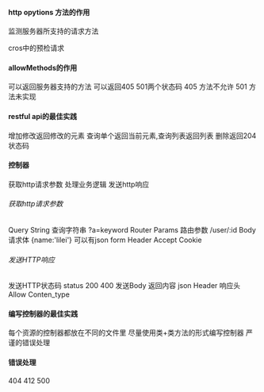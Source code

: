 #### http opytions 方法的作用
监测服务器所支持的请求方法

cros中的预检请求

#### allowMethods的作用
可以返回服务器支持的方法
可以返回405 501两个状态码
405 方法不允许
501 方法未实现

#### restful api的最佳实践
增加修改返回修改的元素
查询单个返回当前元素,查询列表返回列表
删除返回204状态码

#### 控制器

获取http请求参数
处理业务逻辑
发送http响应
###### 获取http请求参数
Query String 查询字符串 ?a=keyword
Router Params 路由参数 /user/:id
Body 请求体 {name:'lilei'} 可以有json form
Header Accept Cookie
###### 发送HTTP响应
发送HTTP状态码 status 200 400 
发送Body 返回内容 json
Header  响应头 Allow Conten_type

#### 编写控制器的最佳实践
每个资源的控制器都放在不同的文件里
尽量使用类+类方法的形式编写控制器
严谨的错误处理

#### 错误处理
404 412 500


